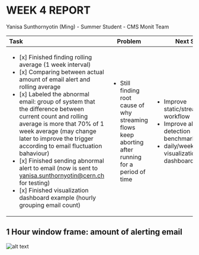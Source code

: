 WEEK 4 REPORT
==============
Yanisa Sunthornyotin (Ming) - Summer Student - CMS Monit Team

|        Task        |  Problem  | Next Step  | 
|:--------|------------| ------------|
| <ul><li>[x] Finished finding rolling average (1 week interval) </li><li>[x] Comparing between actual amount of email alert and rolling average</li><li>[x] Labeled the abnormal email: group of system that the difference between current count and rolling average is more that 70% of 1 week average (may change later to improve the trigger according to email fluctuation bahaviour)</li><li>[x] Finished sending abnormal alert to email (now is sent to yanisa.sunthornyotin@cern.ch for testing)</li><li>[x] Finished visualization dashboard example (hourly grouping email count)</li></ul>| <ul><li> Still finding root cause of why streaming flows keep aborting after running for a period of time</li><ul> | <ul><li>Improve static/streaming workflow</li> <li> Improve alert detection benchmark/strategies</li><li>daily/weekly visualization dashboard</li><ul> |
  
1 Hour window frame: amount of alerting email 
------------------
![alt text](https://swan006.cern.ch/user/ysunthor/view/SWAN_projects/Diagram/VisualizationExample.png")
